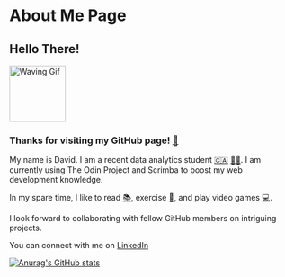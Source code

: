# About Me Page

## Hello There! 

<img src= "https://media.giphy.com/media/UqGhQEXe4J4ghTTCEi/giphy.gif" width="100" alt="Waving Gif"> 

 
### Thanks for visiting my GitHub page! [:adult:](https://github.com/ikatyang/emoji-cheat-sheet) 

My name is David. I am a recent data analytics student [:canada:](https://github.com/ikatyang/emoji-cheat-sheet) [:man_student:](https://github.com/ikatyang/emoji-cheat-sheet). I am currently using The Odin Project and Scrimba to boost my web development knowledge.
 
In my spare time, I like to read [:books:](https://github.com/ikatyang/emoji-cheat-sheet), exercise [:running:](https://github.com/ikatyang/emoji-cheat-sheet), and play video games [:computer:](https://github.com/ikatyang/emoji-cheat-sheet).

I look forward to collaborating with fellow GitHub members on intriguing projects. 

You can connect with me on [LinkedIn](https://www.linkedin.com/in/davidlamcanada)

 

[![Anurag's GitHub stats](https://github-readme-stats.vercel.app/api?username=davidlamcanada&hide=stars&count_private=true&show_icons=true&theme=vision-friendly-dark)](https://github.com/anuraghazra/github-readme-stats)

<!--


<!--
**davidlamcanada/davidlamcanada** is a ✨ _special_ ✨ repository because its `README.md` (this file) appears on your GitHub profile.

Here are some ideas to get you started:

- 🔭 I’m currently working on ...
- 🌱 I’m currently learning ...
- 👯 I’m looking to collaborate on ...
- 🤔 I’m looking for help with ...
- 💬 Ask me about ...
- 📫 How to reach me: ...
- 😄 Pronouns: ...
- ⚡ Fun fact: ...
-->

